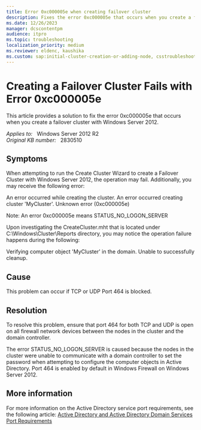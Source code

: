 ```yaml
---
title: Error 0xc000005e when creating failover cluster
description: Fixes the error 0xc000005e that occurs when you create a failover cluster with Windows Server 2012.
ms.date: 12/26/2023
manager: dcscontentpm
audience: itpro
ms.topic: troubleshooting
localization_priority: medium
ms.reviewer: eldenc, kaushika
ms.custom: sap:initial-cluster-creation-or-adding-node, csstroubleshoot
---
```

# Creating a Failover Cluster Fails with Error 0xc000005e

This article provides a solution to fix the error 0xc000005e that occurs when you create a failover cluster with Windows Server 2012.

_Applies to:_ &nbsp; Windows Server 2012 R2  
_Original KB number:_ &nbsp; 2830510

## Symptoms

When attempting to run the Create Cluster Wizard to create a Failover Cluster with Windows Server 2012, the operation may fail. Additionally, you may receive the following error:

An error occurred while creating the cluster.
An error occurred creating cluster 'MyCluster'.
Unknown error (0xc000005e)

Note: An error 0xc000005e means STATUS_NO_LOGON_SERVER

Upon investigating the CreateCluster.mht that is located under C:\Windows\Cluster\Reports directory, you may notice the operation failure happens during the following:

Verifying computer object 'MyCluster' in the domain.
Unable to successfully cleanup.

## Cause

This problem can occur if TCP or UDP Port 464 is blocked.

## Resolution

To resolve this problem, ensure that port 464 for both TCP and UDP is open on all firewall network devices between the nodes in the cluster and the domain controller.

The error STATUS_NO_LOGON_SERVER is caused because the nodes in the cluster were unable to communicate with a domain controller to set the password when attempting to configure the computer objects in Active Directory. Port 464 is enabled by default in Windows Firewall on Windows Server 2012. 

## More information

For more information on the Active Directory service port requirements, see the following article:
 [Active Directory and Active Directory Domain Services Port Requirements](/previous-versions/windows/it-pro/windows-server-2008-R2-and-2008/dd772723(v=ws.10))
